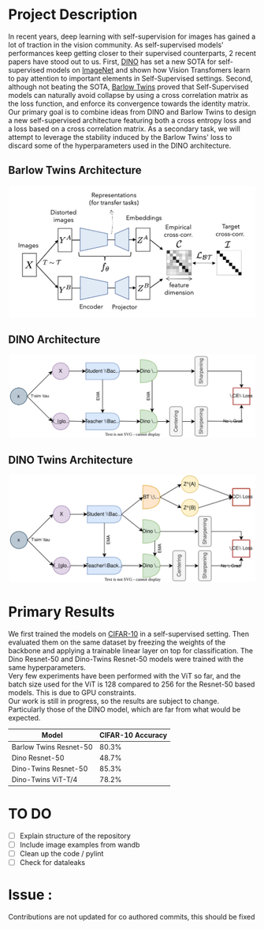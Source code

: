 # Project Description 
 
In recent years, deep learning with self-supervision for images has gained a lot of traction in the vision community. As self-supervised models' performances keep getting closer to their supervised counterparts, 2 recent papers have stood out to us. First, [DINO](https://arxiv.org/pdf/2104.14294.pdf) has set a new SOTA for self-supervised models on [ImageNet](https://image-net.org/) and shown how Vision Transfomers learn to pay attention to important elements in Self-Supervised settings. Second, although not beating the SOTA, [Barlow Twins](https://arxiv.org/pdf/2103.03230.pdf) proved that Self-Supervised models can naturally avoid collapse by using a cross correlation matrix as the loss function, and enforce its convergence towards the identity matrix.<br />
Our primary goal is to combine ideas from DINO and Barlow Twins to design a new self-supervised architecture featuring both a cross entropy loss and a loss based on a cross correlation matrix. As a secondary task, we will attempt to leverage the stability induced by the Barlow Twins' loss to discard some of the hyperparameters used in the DINO architecture.

## Barlow Twins Architecture
<p align="center">
  <img width="500" src="images\BarlowTwins.png">
</p>

## DINO Architecture
<p align="center">
  <img width="500" src="images\DINO.drawio.svg">
</p>

## DINO Twins Architecture
<p align="center">
  <img width="500" src="images\DinoTwins.drawio.svg">
</p>

# Primary Results

We first trained the models on [CIFAR-10](https://www.cs.toronto.edu/~kriz/cifar.html) in a self-supervised setting. Then evaluated them on the same dataset by freezing the weights of the backbone and applying a trainable linear layer on top for classification. The Dino Resnet-50 and Dino-Twins Resnet-50 models were trained with the same hyperparameters.<br />
Very few experiments have been performed with the ViT so far, and the batch size used for the ViT is 128 compared to 256 for the Resnet-50 based models. This is due to GPU constraints.<br />
Our work is still in progress, so the results are subject to change. Particularly those of the DINO model, which are far from what would be expected.<br />

| Model | CIFAR-10 Accuracy |
| --------------- | --------------- |
| Barlow Twins Resnet-50 | 80.3% |
| Dino Resnet-50 | 48.7% | 
| Dino-Twins Resnet-50 | 85.3% | 
| Dino-Twins ViT-T/4 | 78.2% |

# TO DO 
 - [ ] Explain structure of the repository
 - [ ] Include image examples from wandb 
 - [ ] Clean up the code / pylint 
 - [ ] Check for dataleaks 

# Issue : 
Contributions are not updated for co authored commits, this should be fixed

